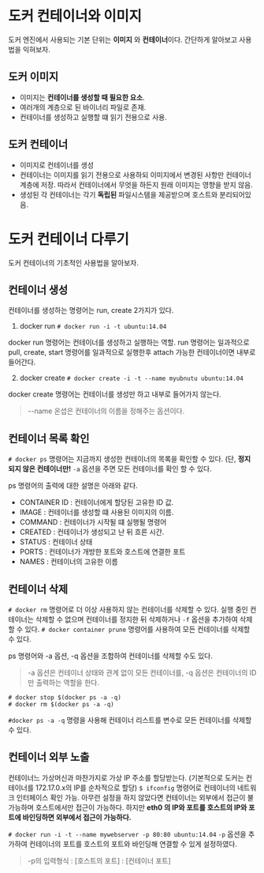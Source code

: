 

# 도커 컨테이너와 이미지
도커 엔진에서 사용되는 기본 단위는 **이미지** 와 **컨테이너**이다. 간단하게 알아보고 사용법을 익혀보자.

## 도커 이미지
- 이미지는 **컨테이너를 생성할 때 필요한 요소**. 
- 여러개의 계층으로 된 바이너리 파일로 존재.
- 컨테이너를 생성하고 실행할 떄 읽기 전용으로 사용.

## 도커 컨테이너
- 이미지로 컨테이너를 생성
- 컨테이너는 이미지를 읽기 전용으로 사용하되 이미지에서 변경된 사항만 컨테이너 계층에 저장. 따라서 컨테이너에서 무엇을 하든지 원래 이미지는 영향을 받지 않음.
- 생성된 각 컨테이너는 각기 **독립된** 파일시스템을 제공받으며 호스트와 분리되어있음.

# 도커 컨테이너 다루기
도커 컨테이너의 기초적인 사용법을 알아보자.

## 컨테이너 생성
컨테이너를 생성하는 명령어는 run, create 2가지가 있다.

1. docker run
`# docker run -i -t ubuntu:14.04` 

docker run 명령어는 컨테이너를 생성하고 실행하는 역할. run 명령어는 일과적으로 pull, create, start 명령어를 일과적으로 실행한후 attach 가능한 컨테이너이면 내부로 들어간다.

2. docker create
`# docker create -i -t --name myubnutu ubuntu:14.04`

docker create 명령어는 컨테이너를 생성만 하고 내부로 들어가지 않는다.
> --name 온셥은 컨테이너의 이름을 정해주는 옵션이다.

## 컨테이너 목록 확인
`# docker ps` 명령어는 지금까지 생성한 컨테이너의 목록을 확인할 수 있다. (단, **정지되지 않은 컨테이너만!**
`-a` 옵션을 주면 모든 컨테이너를 확인 할 수 있다.

ps 명령어의 출력에 대한 설명은 아래와 같다.
- CONTAINER ID : 컨테이너에게 할당된 고유한 ID 값.
- IMAGE : 컨테이너를 생성할 떄 사용된 이미지의 이름.
- COMMAND : 컨테이너가 시작될 떄 실행될 명령어
- CREATED : 컨테이너가 생성되고 난 뒤 흐른 시간.
- STATUS : 컨테이너 상태
- PORTS : 컨테이너가 개방한 포트와 호스트에 연결한 포트
- NAMES : 컨테이너의 고유한 이름

## 컨테이너 삭제
`# docker rm` 명령어로 더 이상 사용하지 않는 컨테이너를 삭제할 수 있다. 실행 중인 컨테이너는 삭제할 수 없으며 컨테이너를 정지한 뒤 삭제하거나 `-f` 옵션을 추가하여 삭제할 수 있다. 
`# docker container prune` 명령어를 사용하여 모든 컨테이너를 삭제할 수 있다.

ps 명령어와 -a 옵션, -q 옵션을 조합하여 컨테이너를 삭제할 수도 있다. 
> -a 옵션은 컨테이너 상태와 관계 없이 모든 컨테이너를, -q 옵션은 컨테이너의 ID 만 출력하는 역할을 한다.

~~~
# docker stop $(docker ps -a -q)
# docker rm $(docker ps -a -q)
~~~
`#docker ps -a -q` 명령을 사용해 컨테이너 리스트를 변수로 모든 컨테이너를 삭제할 수 있다.

## 컨테이너 외부 노출
컨테이너느 가상머신과 마찬가지로 가상 IP 주소를 할당받는다. (기본적으로 도커는 컨테이너를 172.17.0.x의 IP를 순차적으로 할당)
`$ ifconfig` 명령어로 컨테이너의 네트워크 인터페이스 확인 가능. 아무런 설정을 하지 않았다면 컨테이너는 외부에서 접근이 불가능하며 호스트에서만 접근이 가능하다. 하지만 **eth0 의 IP와 포트를 호스트의 IP와 포트에 바인딩하면 외부에서 접근이 가능하다.**

`# docker run -i -t --name mywebserver -p 80:80 ubuntu:14.04`
`-p` 옵션을 추가하여 컨테이너의 포트를 호스트의 포트와 바인딩해 연결할 수 있게 설정하였다. 
> -p의 입력형식 : [호스트의 포트] : [컨테이너 포트]



